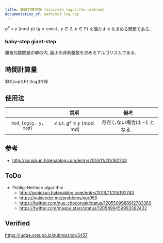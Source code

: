 ```yaml
---
title: 離散対数問題 (discrete logarithm problem)
documentation_of: math/mod_log.hpp
---
```


$g^x \equiv y \pmod{p} \ (g = \text{const.},\ y \in \mathbb{Z},\ p \in \mathbb{P})$ を満たす $x$ を求める問題である．


### baby-step giant-step

離散対数問題の解の内, 最小の非負整数を求めるアルゴリズムである．


## 時間計算量

$O(\sqrt{P} \log{P})$


## 使用法

||説明|備考|
|:--:|:--:|:--:|
|`mod_log(g, y, mod)`|$x \text{ s.t. } g^x \equiv y \pmod{\mathrm{md}}$|存在しない場合は $-1$ となる．|


## 参考

- http://sonickun.hatenablog.com/entry/2016/11/20/192743


## ToDo

- Pohlig–Hellman algorithm
  - http://sonickun.hatenablog.com/entry/2016/11/20/192743
  - https://yukicoder.me/problems/no/950
  - https://twitter.com/nuo_chocorusk/status/1205509988912783360
  - https://twitter.com/maspy_stars/status/1205499459993362432


## Verified

https://judge.yosupo.jp/submission/3457
